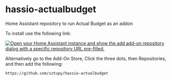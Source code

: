 # hassio-actualbudget

Home Assistant repository to run Actual Budget as an addon

To install use the following link:

[![Open your Home Assistant instance and show the add add-on repository dialog with a specific repository URL pre-filled.](https://my.home-assistant.io/badges/supervisor_add_addon_repository.svg)](https://my.home-assistant.io/redirect/supervisor_add_addon_repository/?repository_url=https%3A%2F%2Fgithub.com%2Fsztupy%2Fhassio-actualbudget)

Alternatively go to the Add-On Store, Click the three dots, then Repositories, and then add the following:

```
https://github.com/sztupy/hassio-actualbudget
```
